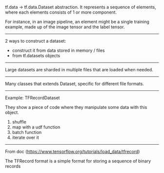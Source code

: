 
tf.data -> tf.data.Dataset abstraction. It represents a sequence of elements, where each elements consists of 1 or more component.

For instance, in an image pipeline, an element might be a single training example, made up of the image tensor and the label tensor.

---

2 ways to construct a dataset:

- construct it from data stored in memory / files
- from tf.datasets objects

---

Large datasets are sharded in multiple files that are loaded when needed.

---

Many classes that extends Dataset, specific for different file formats.

---

Example: TFRecordDataset

They show a piece of code where they manipulate some data with this object.

1) shuffle
2) map with a udf function
3) batch function
4) iterate over it

---

From doc (https://www.tensorflow.org/tutorials/load_data/tfrecord)

The TFRecord format is a simple format for storing a sequence of binary records
